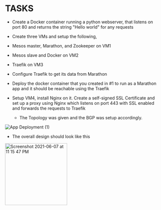   
  
# TASKS

* Create a Docker container running a python webserver, that listens on port 80 and returns the string "Hello world" for any requests

* Create three VMs and setup the following,

* Mesos master, Marathon, and Zookeeper on VM1

* Mesos slave and Docker on VM2

* Traefik on VM3

* Configure Traefik to get its data from Marathon

* Deploy the docker container that you created in #1 to run as a Marathon app and it should be reachable using the Traefik

* Setup VM4, install Nginx on it. Create a self-signed SSL Certificate and set up a proxy using Nginx which listens on port 443 with SSL enabled and forwards the requests to Traefik

  
  
  * The Topology was given and the BGP was setup accordingly.


 ![App Deployment (1)](https://user-images.githubusercontent.com/43216503/121065217-26a9cd80-c7e6-11eb-8115-2200011fd39a.png)


   * The overall design should look like this 

  <img width="204" alt="Screenshot 2021-06-07 at 11 15 47 PM" src="https://user-images.githubusercontent.com/43216503/121065400-5953c600-c7e6-11eb-99e9-059644e8b108.png">

